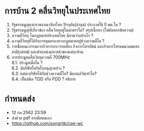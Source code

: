 # การบ้าน 2 คลื่นวิทยุในประเทศไทย

1. รัฐธรรมนูญแห่งราชอาณาจักรไทย ปัจจุบัน(ล่าสุด) ประกาศใช้ ปี พศ.ใด ?
2. รัฐธรรมนูญที่เกี่ยวข้อง คลื่นวิทยุอยู่ในมาตราใด? สรุปเนื้อหา (ไม่คัดลอกข้อความ)
3. ความถี่วิทยุ ในกฏหมายประเทศไทย นิยามว่าอย่างไร ?
4. ความถี่วิทยุที่ได้รับการคุมครองทางกฏหมายอยู่ช่วงความถี่ใด ?
5. รายชื่อคณะกรรมการกิจการกระจายเสียง กิจการโทรทัศน์ และกิจการโทรคมนาคมแห่งชาติ(กสทช) และตำแหน่งและหน้าของแต่ละท่าน
6. การประมูลคลื่นวิทยุความถี่ 700MHz  
6.1. ประมูลเมื่อใด ? <br>
6.2. มีบริษัทใดรับใบอนุญาตบ้าง ? <br>
6.3. แต่ละบริษัทได้รับช่วงความถี่ใด? มีแบนด์วิธเท่าใด? <br>
6.4. เป็นชนิด TDD หรือ FDD ? อธิบาย <br>

# กำหนดส่ง 
* 12 กค 2562 23:59
* ส่งด้วย pdf ลายมือตนเอง
* https://github.com/songritk/cpe-wc
